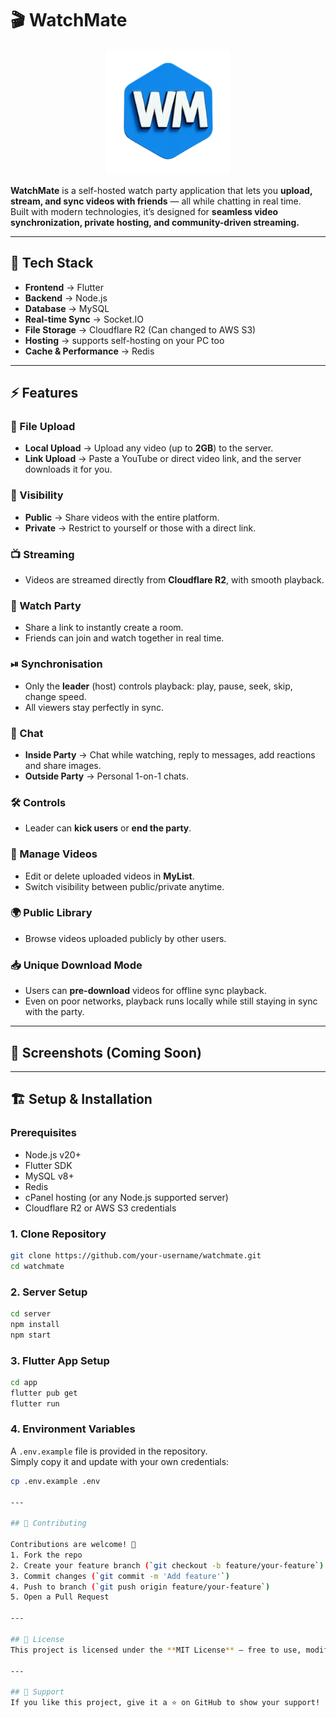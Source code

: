 # 🎬 WatchMate

<p align="center">
  <img src="https://github.com/huraira-younas/watchmate/blob/master/watchmate_app/assets/images/icons/app_icon.png?raw=true" alt="WatchMate Logo" width="200"/>
</p>

**WatchMate** is a self-hosted watch party application that lets you **upload, stream, and sync videos with friends** — all while chatting in real time.  
Built with modern technologies, it’s designed for **seamless video synchronization, private hosting, and community-driven streaming.**

---

## 🚀 Tech Stack

- **Frontend** → Flutter
- **Backend** → Node.js
- **Database** → MySQL
- **Real-time Sync** → Socket.IO
- **File Storage** → Cloudflare R2 (Can changed to AWS S3)
- **Hosting** → supports self-hosting on your PC too
- **Cache & Performance** → Redis

---

## ⚡ Features

### 📂 File Upload

- **Local Upload** → Upload any video (up to **2GB**) to the server.
- **Link Upload** → Paste a YouTube or direct video link, and the server downloads it for you.

### 👀 Visibility

- **Public** → Share videos with the entire platform.
- **Private** → Restrict to yourself or those with a direct link.

### 📺 Streaming

- Videos are streamed directly from **Cloudflare R2**, with smooth playback.

### 🤝 Watch Party

- Share a link to instantly create a room.
- Friends can join and watch together in real time.

### ⏯ Synchronisation

- Only the **leader** (host) controls playback: play, pause, seek, skip, change speed.
- All viewers stay perfectly in sync.

### 💬 Chat

- **Inside Party** → Chat while watching, reply to messages, add reactions and share images.
- **Outside Party** → Personal 1-on-1 chats.

### 🛠 Controls

- Leader can **kick users** or **end the party**.

### 📑 Manage Videos

- Edit or delete uploaded videos in **MyList**.
- Switch visibility between public/private anytime.

### 🌍 Public Library

- Browse videos uploaded publicly by other users.

### 📥 Unique Download Mode

- Users can **pre-download** videos for offline sync playback.
- Even on poor networks, playback runs locally while still staying in sync with the party.

---

## 📸 Screenshots (Coming Soon)

---

## 🏗 Setup & Installation

### Prerequisites

- Node.js v20+
- Flutter SDK
- MySQL v8+
- Redis
- cPanel hosting (or any Node.js supported server)
- Cloudflare R2 or AWS S3 credentials

### 1. Clone Repository

```bash
git clone https://github.com/your-username/watchmate.git
cd watchmate
```

### 2. Server Setup

```bash
cd server
npm install
npm start
```

### 3. Flutter App Setup

```bash
cd app
flutter pub get
flutter run
```

### 4. Environment Variables

A `.env.example` file is provided in the repository.  
Simply copy it and update with your own credentials:

```bash
cp .env.example .env

---

## 🤝 Contributing

Contributions are welcome! 🎉
1. Fork the repo
2. Create your feature branch (`git checkout -b feature/your-feature`)
3. Commit changes (`git commit -m 'Add feature'`)
4. Push to branch (`git push origin feature/your-feature`)
5. Open a Pull Request

---

## 📜 License
This project is licensed under the **MIT License** – free to use, modify, and distribute.

---

## 🌟 Support
If you like this project, give it a ⭐ on GitHub to show your support!
```
